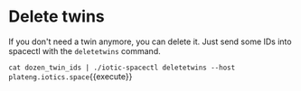 # Delete twins

If you don't need a twin anymore, you can delete it.
Just send some IDs into spacectl with the `deletetwins` command.

`cat dozen_twin_ids | ./iotic-spacectl deletetwins --host plateng.iotics.space`{{execute}}
